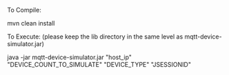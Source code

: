 To Compile:

mvn clean install



To Execute:
(please keep the lib directory in the same level as mqtt-device-simulator.jar)

java -jar mqtt-device-simulator.jar "host_ip" "DEVICE_COUNT_TO_SIMULATE" "DEVICE_TYPE" "JSESSIONID"

